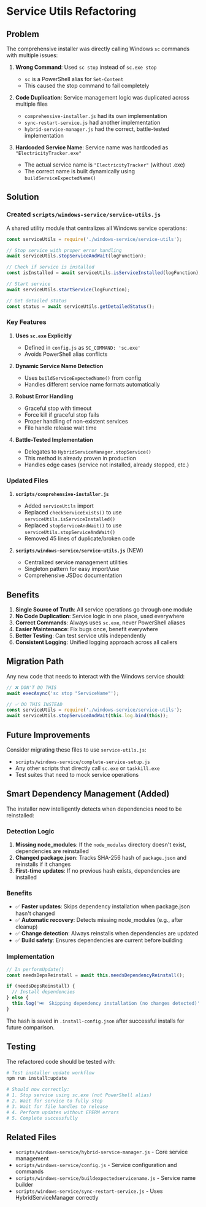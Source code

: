 # Service Utils Refactoring

## Problem
The comprehensive installer was directly calling Windows `sc` commands with multiple issues:

1. **Wrong Command**: Used `sc stop` instead of `sc.exe stop`
   - `sc` is a PowerShell alias for `Set-Content`
   - This caused the stop command to fail completely

2. **Code Duplication**: Service management logic was duplicated across multiple files
   - `comprehensive-installer.js` had its own implementation
   - `sync-restart-service.js` had another implementation
   - `hybrid-service-manager.js` had the correct, battle-tested implementation

3. **Hardcoded Service Name**: Service name was hardcoded as `"ElectricityTracker.exe"`
   - The actual service name is `"ElectricityTracker"` (without .exe)
   - The correct name is built dynamically using `buildServiceExpectedName()`

## Solution

### Created `scripts/windows-service/service-utils.js`
A shared utility module that centralizes all Windows service operations:

```javascript
const serviceUtils = require('./windows-service/service-utils');

// Stop service with proper error handling
await serviceUtils.stopServiceAndWait(logFunction);

// Check if service is installed
const isInstalled = await serviceUtils.isServiceInstalled(logFunction);

// Start service
await serviceUtils.startService(logFunction);

// Get detailed status
const status = await serviceUtils.getDetailedStatus();
```

### Key Features

1. **Uses `sc.exe` Explicitly**
   - Defined in `config.js` as `SC_COMMAND: 'sc.exe'`
   - Avoids PowerShell alias conflicts

2. **Dynamic Service Name Detection**
   - Uses `buildServiceExpectedName()` from config
   - Handles different service name formats automatically

3. **Robust Error Handling**
   - Graceful stop with timeout
   - Force kill if graceful stop fails
   - Proper handling of non-existent services
   - File handle release wait time

4. **Battle-Tested Implementation**
   - Delegates to `HybridServiceManager.stopService()`
   - This method is already proven in production
   - Handles edge cases (service not installed, already stopped, etc.)

### Updated Files

1. **`scripts/comprehensive-installer.js`**
   - Added `serviceUtils` import
   - Replaced `checkServiceExists()` to use `serviceUtils.isServiceInstalled()`
   - Replaced `stopServiceAndWait()` to use `serviceUtils.stopServiceAndWait()`
   - Removed 45 lines of duplicate/broken code

2. **`scripts/windows-service/service-utils.js`** (NEW)
   - Centralized service management utilities
   - Singleton pattern for easy import/use
   - Comprehensive JSDoc documentation

## Benefits

1. **Single Source of Truth**: All service operations go through one module
2. **No Code Duplication**: Service logic in one place, used everywhere
3. **Correct Commands**: Always uses `sc.exe`, never PowerShell aliases
4. **Easier Maintenance**: Fix bugs once, benefit everywhere
5. **Better Testing**: Can test service utils independently
6. **Consistent Logging**: Unified logging approach across all callers

## Migration Path

Any new code that needs to interact with the Windows service should:

```javascript
// ❌ DON'T DO THIS
await execAsync('sc stop "ServiceName"');

// ✅ DO THIS INSTEAD
const serviceUtils = require('./windows-service/service-utils');
await serviceUtils.stopServiceAndWait(this.log.bind(this));
```

## Future Improvements

Consider migrating these files to use `service-utils.js`:

- `scripts/windows-service/complete-service-setup.js`
- Any other scripts that directly call `sc.exe` or `taskkill.exe`
- Test suites that need to mock service operations

## Smart Dependency Management (Added)

The installer now intelligently detects when dependencies need to be reinstalled:

### Detection Logic

1. **Missing node_modules**: If the `node_modules` directory doesn't exist, dependencies are reinstalled
2. **Changed package.json**: Tracks SHA-256 hash of `package.json` and reinstalls if it changes
3. **First-time updates**: If no previous hash exists, dependencies are installed

### Benefits

- ✅ **Faster updates**: Skips dependency installation when package.json hasn't changed
- ✅ **Automatic recovery**: Detects missing node_modules (e.g., after cleanup)
- ✅ **Change detection**: Always reinstalls when dependencies are updated
- ✅ **Build safety**: Ensures dependencies are current before building

### Implementation

```javascript
// In performUpdate()
const needsDepsReinstall = await this.needsDependencyReinstall();

if (needsDepsReinstall) {
  // Install dependencies
} else {
  this.log('⏭️  Skipping dependency installation (no changes detected)');
}
```

The hash is saved in `.install-config.json` after successful installs for future comparison.

## Testing

The refactored code should be tested with:

```bash
# Test installer update workflow
npm run install:update

# Should now correctly:
# 1. Stop service using sc.exe (not PowerShell alias)
# 2. Wait for service to fully stop
# 3. Wait for file handles to release
# 4. Perform updates without EPERM errors
# 5. Complete successfully
```

## Related Files

- `scripts/windows-service/hybrid-service-manager.js` - Core service management
- `scripts/windows-service/config.js` - Service configuration and commands
- `scripts/windows-service/buildexpectedservicename.js` - Service name builder
- `scripts/windows-service/sync-restart-service.js` - Uses HybridServiceManager correctly
